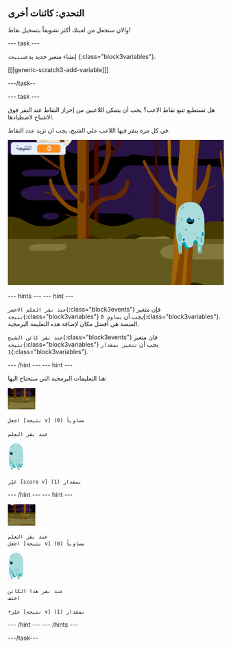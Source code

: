 ## التحدي: كائنات أخرى

والان سنجعل من لعبتك أكثر تشويقاً بتسجيل نقاط!

\--- task \---

إنشاء متغير جديد يدعى`نتيجة` {:class="block3variables"}.

[[[generic-scratch3-add-variable]]]

\---/task--

\--- task \---

هل تستطيع تتبع نقاط الاعب؟ يجب أن يتمكن اللاعبين من إحراز النقاط عند النقر فوق الاشباح لاصطيادها.

في كل مرة ينقر فيها اللاعب على الشبح، يجب ان تزيد عدد النقاط.

![زيادة النقاط](images/ghost-score-test.png)

\--- hints \--- \--- hint \---

`عند نقر العلم الاخضر`{:class="block3events"} فإن متغير `نتيجة`{:class="block3variables"} يجب أن `يساوي 0`{:class="block3variables"}. المنصة هي أفضل مكان لإضافة هذه التعليمة البرمجية.

`عند نقر كائن الشبح`{:class="block3events"} فان متغير `نتيجة`{:class="block3variables"} يجب أن `تتغير بمقدار 1`{:class="block3variables"}.

\--- /hint \--- \--- hint \---

هنا التعليمات البرمجية التي ستحتاج اليها:

![backdrop icon](images/ghost-backdrop.png)

```blocks3
اجعل [نتيجة v] مساوياً (0)

عند نقر العلم
```

![كائن الشبح](images/ghost-sprite.png)

```blocks3
غيِّر [score v] بمقدار (1)
```

\--- /hint \--- \--- hint \---

![أيقونة الخلفية](images/ghost-backdrop.png)

```blocks3
عند نقر العلم
اجعل [نتيجة v] مساوياً (0)
```

![كائن الشبح](images/ghost-sprite.png)

```blocks3
عند نقر هذا الكائن
اختف

+غيّر [نتيجة v] بمقدار (1)
```

\--- /hint \--- \--- /hints \---

\---/task\---